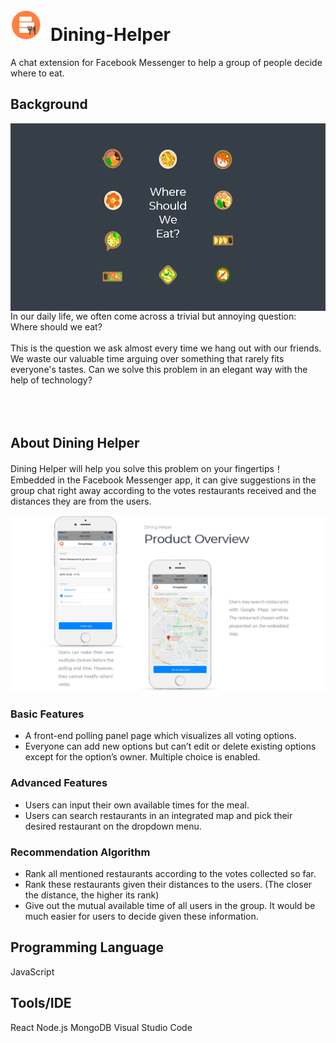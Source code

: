 # <img src="https://github.com/shengzheyang/Dining-Helper/blob/master/images/logo.png" width="50" height="50">&ensp;Dining-Helper

A chat extension for Facebook Messenger to help a group of people decide where to eat.

## Background
<img align="right" src="https://github.com/shengzheyang/Dining-Helper/blob/master/images/wswe2.png" width="534" height="300">
<div width="100">
In our daily life, we often come across a trivial but annoying question: Where should we eat?<br /><br />
This is the question we ask almost every time we hang out with our friends. We waste our valuable time arguing over something that rarely fits everyone's tastes. Can we solve this problem in an elegant way with the help of technology?<br /><br /><br /><br /></div>

## About Dining Helper

Dining Helper will help you solve this problem on your fingertips！Embedded in the Facebook Messenger app, it can give suggestions in the group chat right away according to the votes restaurants received and the distances they are from the users.

<img src="https://github.com/shengzheyang/Dining-Helper/blob/master/images/overview.jpg">

### Basic Features
- A front-end polling panel page which visualizes all voting options.
- Everyone can add new options but can’t edit or delete existing options except for the option’s owner. Multiple choice is enabled. 

### Advanced Features
- Users can input their own available times for the meal.
- Users can search restaurants in an integrated map and pick their desired restaurant on the dropdown menu.

### Recommendation Algorithm
- Rank all mentioned restaurants according to the votes collected so far.
- Rank these restaurants given their distances to the users. (The closer the distance, the higher its rank)
- Give out the mutual available time of all users in the group.
It would be much easier for users to decide given these information. 

## Programming Language
JavaScript

## Tools/IDE
React    Node.js    MongoDB    Visual Studio Code
